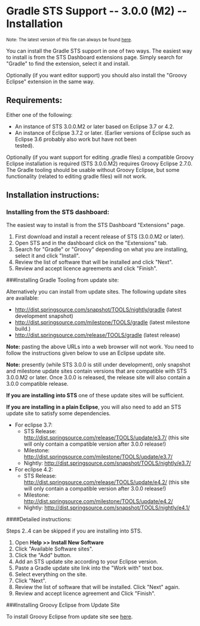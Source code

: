 Gradle STS Support -- 3.0.0 (M2) -- Installation
================================================

<small>Note: The latest version of this file can always be found [here][latest].</small>

You can install the Gradle STS support in one of two ways. The easiest
way to install is from the STS Dashboard extensions page. Simply search
for "Gradle" to find the extension, select it and install.

Optionally (if you want editor support) you should also install the "Groovy Eclipse" extension in the same way.

Requirements:
-------------

Either one of the following:

 * An instance of STS 3.0.0.M2 or later based on Eclipse 3.7 or 4.2.
 * An instance of Eclipse 3.7.2 or later. (Earlier versions of Eclipse such as Eclipse 3.6 probably also work but have not been   
   tested).

Optionally (if you want support for editing .gradle files) a compatible Groovy Eclipse installation is 
required (STS 3.0.0.M2) requires Groovy Eclipse 2.7.0. The Gradle tooling should be usable without Groovy Eclipse, but some functionality (related to editing gradle files) will not work.

Installation instructions:
--------------------------

### Installing from the STS dashboard:

The easiest way to install is from the STS Dashboard "Extensions" page.

  1. First download and install a recent release of STS (3.0.0.M2 or later).
  2. Open STS and in the dashboard click on the "Extensions" tab.
  3. Search for "Gradle" or "Groovy" depending on what you are installing, select it and click "Install".
  4. Review the list of software that will be installed and click "Next".
  5. Review and accept licence agreements and click "Finish".

###Installing Gradle Tooling from update site:

Alternatively you can install from update sites. The following update
sites are available:

  * http://dist.springsource.com/snapshot/TOOLS/nightly/gradle (latest development snapshot)
  * http://dist.springsource.com/milestone/TOOLS/gradle (latest milestone build.)
  * http://dist.springsource.com/release/TOOLS/gradle (latest release)

**Note:** pasting the above URLs into a web browser will not work. You need
to follow the instructions given below to use an Eclipse update site.

**Note:** presently (while STS 3.0.0 is still under development), only snapshot and milestone update sites contain versions 
that are compatible with STS 3.0.0.M2 or later. Once 3.0.0 is released, the release site will also contain a 3.0.0 compatible 
release.

**If you are installing into STS** one of these update sites will be
sufficient.

**If you are installing in a plain Eclipse**, you will also need to add an STS update site to satisfy some dependencies.

  * For eclipse 3.7:
     * STS Release: http://dist.springsource.com/release/TOOLS/update/e3.7/ (this site will only contain a compatible version after 3.0.0 release!)
     * Milestone: http://dist.springsource.com/milestone/TOOLS/update/e3.7/
     * Nightly: http://dist.springsource.com/snapshot/TOOLS/nightly/e3.7/
  * For eclipse 4.2:
     * STS Release: http://dist.springsource.com/release/TOOLS/update/e4.2/ (this site will only contain a compatible version after 3.0.0 release!)
     * Milestone: http://dist.springsource.com/milestone/TOOLS/update/e4.2/
     * Nightly: http://dist.springsource.com/snapshot/TOOLS/nightly/e4.1/
     
####Detailed instructions: 

Steps 2..4 can be skipped if you are installing into STS.

 1. Open **Help >> Install New Software**
 2. Click "Available Software sites".
 3. Click the "Add" button.
 4. Add an STS update site according to your Eclipse version.
 5. Paste a Gradle update site link into the "Work with" text box.
 6. Select everything on the site.
 7. Click "Next".
 8. Review the list of software that will be installed. Click "Next" again.
 9. Review and accept licence agreement and Click "Finish".
  
###Installing Groovy Eclipse from Update Site

To install Groovy Eclipse from update site see [here][greclipse].

   [latest]: http://static.springsource.org/sts/docs/latest/reference/html/gradle/  "Latest Gradle Docs"
   [greclipse]: http://groovy.codehaus.org/Eclipse+Plugin "Groovy Eclipse"
